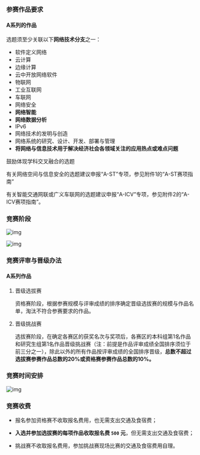 
### 参赛作品要求

#### A系列的作品

选题须至少关联以下**网络技术分支**之一：

   - 软件定义网络
   - 云计算
   - 边缘计算
   - 云中开放网络软件
   - 物联网
   - 工业互联网
   - 车联网
   - 网络安全
   - **网络智能**
   - **网络数据分析**
   - IPv6
   - 网络技术的发明与创造
   - 网络系统的研究、设计、开发、部署与管理
   - **将网络与信息技术用于解决经济社会各领域关注的应用热点或难点问题**

鼓励体现学科交叉融合的选题

有关网络空间与信息安全的选题建议申报“A-ST”专项，参见附件1的“A-ST赛项指南”

有关智能交通网联或广义车联网的选题建议申报“A-ICV”专项，参见附件2的“A-ICV赛项指南”。


### 竞赛阶段

![img](./Figures/202303121543.png)

![img](./Figures/202303121546.png)

### 竞赛评审与晋级办法

#### A系列作品

1. 晋级选拔赛

    资格赛阶段，根据参赛规模与评审成绩的排序确定晋级选拔赛的规模与作品名单，淘汰不符合参赛要求的作品。



2. 晋级挑战赛
    
    选拔赛阶段，在确定各赛区的获奖名次与奖项后，各赛区的本科组第1名作品和研究生组第1名作品晋级挑战赛（注：前提是作品评审成绩全国排序须位于前三分之一），除此以外的所有作品按评审成绩的全国排序晋级，**总数不超过选拔赛参赛作品总数的20%或资格赛参赛作品总数的10%。**

### 竞赛时间安排

![img](./Figures/202303121555.png)

### 竞赛收费

 - 报名参加资格赛不收取报名费用，也无需支出交通及食宿费；

 - **入选并参加选拔赛的每项作品收取报名费 `500` 元**，但无需支出交通及食宿费；

 - 挑战赛不收取报名费用，参加挑战赛现场比赛的交通及食宿费用自理。